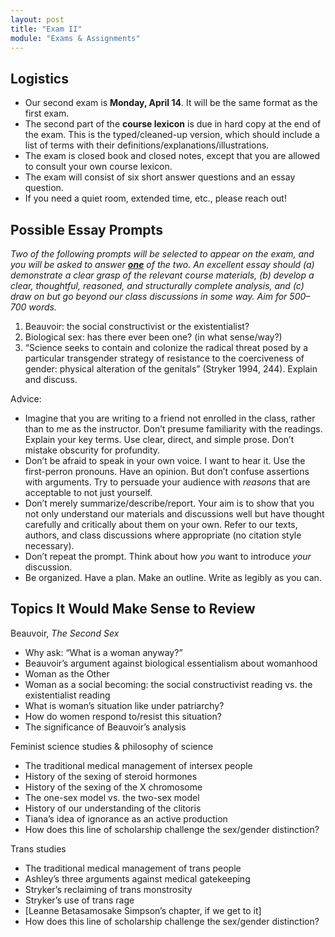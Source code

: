 ```yaml
---
layout: post
title: "Exam II"
module: "Exams & Assignments"
---
```


## Logistics

- Our second exam is **Monday, April 14**. It will be the same format as the first exam.
- The second part of the **course lexicon** is due in hard copy at the end of the exam. This is the typed/cleaned-up version, which should include a list of terms with their definitions/explanations/illustrations.
- The exam is closed book and closed notes, except that you are allowed to consult your own course lexicon.
- The exam will consist of six short answer questions and an essay question.
- If you need a quiet room, extended time, etc., please reach out!

## Possible Essay Prompts

*Two of the following prompts will be selected to appear on the exam, and you will be asked to answer <u><strong>one</strong></u> of the two. An excellent essay should (a) demonstrate a clear grasp of the relevant course materials, (b) develop a clear, thoughtful, reasoned, and structurally complete analysis, and (c) draw on but go beyond our class discussions in some way. Aim for 500–700 words.*

1. Beauvoir: the social constructivist or the existentialist?
2. Biological sex: has there ever been one? (in what sense/way?)
3. “Science seeks to contain and colonize the radical threat posed by a particular transgender strategy of resistance to the coerciveness of gender: physical alteration of the genitals” (Stryker 1994, 244). Explain and discuss.

Advice:

- Imagine that you are writing to a friend not enrolled in the class, rather than to me as the instructor. Don’t presume familiarity with the readings. Explain your key terms. Use clear, direct, and simple prose. Don’t mistake obscurity for profundity.
- Don’t be afraid to speak in your own voice. I want to hear it. Use the first-perron pronouns. Have an opinion. But don’t confuse assertions with arguments. Try to persuade your audience with *reasons* that are acceptable to not just yourself.
- Don’t merely summarize/describe/report. Your aim is to show that you not only understand our materials and discussions well but have thought carefully and critically about them on your own. Refer to our texts, authors, and class discussions where appropriate (no citation style necessary).
- Don’t repeat the prompt. Think about how *you* want to introduce *your* discussion.
- Be organized. Have a plan. Make an outline. Write as legibly as you can.

## Topics It Would Make Sense to Review

Beauvoir, *The Second Sex*

- Why ask: “What is a woman anyway?”
- Beauvoir’s argument against biological essentialism about womanhood
- Woman as the Other
- Woman as a social becoming: the social constructivist reading vs. the existentialist reading
- What is woman’s situation like under patriarchy?
- How do women respond to/resist this situation?
- The significance of Beauvoir’s analysis

Feminist science studies & philosophy of science

- The traditional medical management of intersex people
- History of the sexing of steroid hormones
- History of the sexing of the X chromosome
- The one-sex model vs. the two-sex model
- History of our understanding of the clitoris
- Tiana’s idea of ignorance as an active production
- How does this line of scholarship challenge the sex/gender distinction?

Trans studies

- The traditional medical management of trans people
- Ashley’s three arguments against medical gatekeeping
- Stryker’s reclaiming of trans monstrosity
- Stryker’s use of trans rage
- [Leanne Betasamosake Simpson’s chapter, if we get to it]
- How does this line of scholarship challenge the sex/gender distinction?

